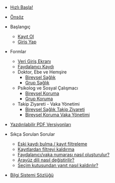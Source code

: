 - [Hızlı Başla!](/)

- [Önsöz](foreword)

- Başlangıç
  - [Kayıt Ol](registration)
  - [Giriş Yap](login)

- Formlar
  - [Veri Giriş Ekranı](select-form)
  - [Faydalanıcı Kaydı](form-registration)
  - Doktor, Ebe ve Hemşire
    - [Bireysel Sağlık](form-individual-health)
    - [Grup Sağlık](form-group-health)
  - Psikolog ve Sosyal Çalışmacı
    - [Bireysel Koruma](form-individual-protection)
    - [Grup Koruma](form-group-protection)
  - Takip Ziyareti - Vaka Yönetimi
    - [Bireysel Sağlık Takip Ziyareti](form-case-management-health)
    - [Bireysel Koruma Vaka Yönetimi](form-case-management-protection)

- [Yazdırılabilir PDF Versiyonları](printables)

- Sıkça Sorulan Sorular
  - [Eski kaydı bulma / kayıt filtreleme](filter-former)
  - [Kayıtlardan filtreyi kaldırma](filter-remove)
  - [Faydalanıcı/vaka numarası nasıl oluşturulur?](tip-beneficiary-id)
  - [Arayüz dili nasıl değiştirilir?](tip-change-language)
  - [Seçim kutusundan yanıt nasıl kaldırılır?](tip-remove-selection)

- [Bilgi Sistemi Sözlüğü](ai-glossary)

